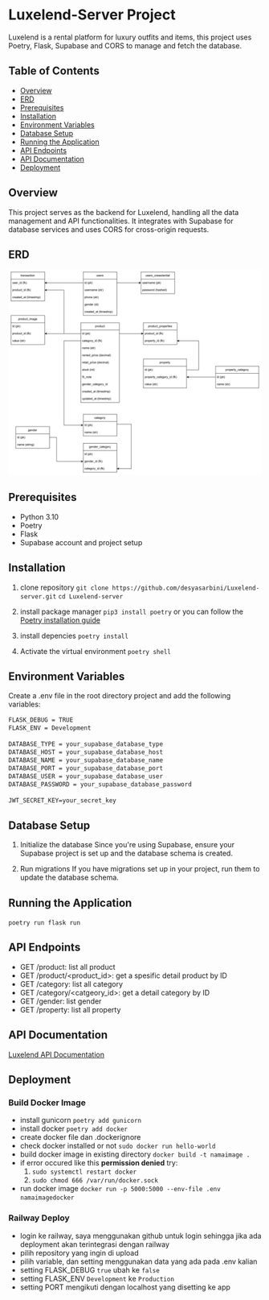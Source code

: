 # Luxelend-Server Project

Luxelend is a rental platform for luxury outfits and items, this project uses Poetry, Flask, Supabase and CORS to manage and fetch the database.

## Table of Contents

- [Overview](#overview)
- [ERD](#erd)
- [Prerequisites](#prerequisites)
- [Installation](#installation)
- [Environment Variables](#environment-variables)
- [Database Setup](#database-setup)
- [Running the Application](#running-the-application)
- [API Endpoints](#api-endpoints)
- [API Documentation](#api-documentation)
- [Deployment]()

## Overview

This project serves as the backend for Luxelend, handling all the data management and API functionalities. It integrates with Supabase for database services and uses CORS for cross-origin requests.

## ERD

![Entity-Relationship-Diagram](./app/assets/erd.png)

## Prerequisites

- Python 3.10
- Poetry
- Flask
- Supabase account and project setup

## Installation

1.  clone repository
    `git clone https://github.com/desyasarbini/Luxelend-server.git`
    `cd Luxelend-server`

2.  install package manager
    `pip3 install poetry` or you can follow the [Poetry installation guide](https://python-poetry.org/docs/)

3.  install depencies
    `poetry install`

4.  Activate the virtual environment
    `poetry shell`

## Environment Variables

Create a .env file in the root directory project and add the following variables:

```
FLASK_DEBUG = TRUE
FLASK_ENV = Development

DATABASE_TYPE = your_supabase_database_type
DATABASE_HOST = your_supabase_database_host
DATABASE_NAME = your_supabase_database_name
DATABASE_PORT = your_supabase_database_port
DATABASE_USER = your_supabase_database_user
DATABASE_PASSWORD = your_supabase_database_password

JWT_SECRET_KEY=your_secret_key
```

## Database Setup

1.  Initialize the database
    Since you're using Supabase, ensure your Supabase project is set up and the database schema is created.

2.  Run migrations
    If you have migrations set up in your project, run them to update the database schema.

## Running the Application

`poetry run flask run`

## API Endpoints

- GET /product: list all product
- GET /product/<product_id>: get a spesific detail product by ID
- GET /category: list all category
- GET /category/<catgeory_id>: get a detail category by ID
- GET /gender: list gender
- GET /property: list all property

## API Documentation

[Luxelend API Documentation](https://documenter.getpostman.com/view/32144902/2sA3e1AV8d)

## Deployment

### Build Docker Image

- install gunicorn `poetry add gunicorn`
- install docker `poetry add docker`
- create docker file dan .dockerignore
- check docker installed or not `sudo docker run hello-world`
- build docker image in existing directory `docker build -t namaimage . `
- if error occured like this **permission denied** try:
  1. `sudo systemctl restart docker`
  2. `sudo chmod 666 /var/run/docker.sock`
- run docker image `docker run -p 5000:5000 --env-file .env namaimagedocker`

### Railway Deploy

- login ke railway, saya menggunakan github untuk login sehingga jika ada deployment akan terintegrasi dengan railway
- pilih repository yang ingin di upload
- pilih variable, dan setting menggunakan data yang ada pada .env kalian
- setting FLASK_DEBUG `true` ubah ke `false`
- setting FLASK_ENV `Development` ke `Production`
- setting PORT mengikuti dengan localhost yang disetting ke app
